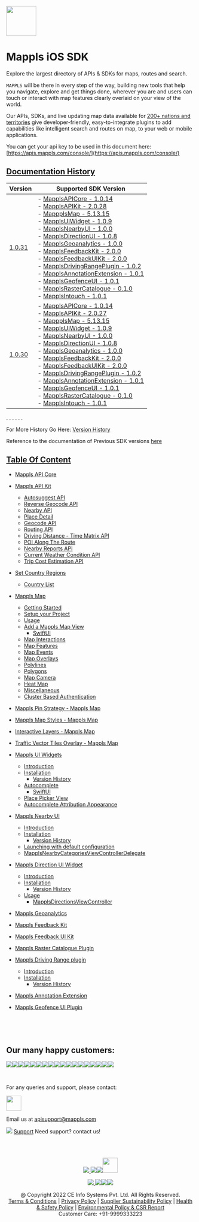 [<img src="https://about.mappls.com/images/mappls-b-logo.svg" height="80"/> </p>](https://www.mapmyindia.com/api)

# Mappls iOS SDK
Explore the largest directory of APIs & SDKs for maps, routes and search.

`MAPPLS` will be there in every step of the way, building new tools that help you navigate, explore and get things done, wherever you are and users can touch or interact with map features clearly overlaid on your view of the world.

Our APIs, SDKs, and live updating map data available for [200+ nations and territories](https://github.com/MapmyIndia/mapmyindia-rest-api/blob/master/docs/countryISO.md) give developer-friendly, easy-to-integrate plugins to add capabilities like intelligent
search and routes on map, to your web or mobile applications.

You can get your api key to be used in this document here: [https://apis.mappls.com/console/](https://apis.mappls.com/console/)

## [Documentation History](#Documentation-History)

| Version | Supported SDK Version |
| ------- | --------------------- |
| [1.0.31](./docs/v1.0.31/README.md) | - [MapplsAPICore - 1.0.14](./docs/v1.0.31/MapplsAPICore.md) <br/> - [MapplsAPIKit - 2.0.28](./docs/v1.0.31/MapplsAPIKit.md) <br/> - [MappplsMap - 5.13.15](./docs/v1.0.31/MapplsMap.md#Vector-iOS-Map) <br/> - [MapplsUIWidget - 1.0.9](./docs/v1.0.31/MapplsUIWidgets.md) <br/> - [MapplsNearbyUI - 1.0.0](./docs/v1.0.31/MapplsNearbyUI.md) <br/> - [MapplsDirectionUI - 1.0.8](./docs/v1.0.31/MapplsDirectionUI.md) <br/> - [MapplsGeoanalytics - 1.0.0](./docs/v1.0.31/MapplsGeoanalytics.md) <br/> - [MapplsFeedbackKit - 2.0.0](./docs/v1.0.31/MapplsFeedbackKit.md) <br/> - [MapplsFeedbackUIKit - 2.0.0](./docs/v1.0.31/MapplsFeedbackUIKit.md) <br/> - [MapplsDrivingRangePlugin - 1.0.2](./docs/v1.0.31/MapplsDrivingRangePlugin.md) <br/> - [MapplsAnnotationExtension - 1.0.1](./docs/v1.0.31/MapplsAnnotationExtension.md) <br/> - [MapplsGeofenceUI - 1.0.1](./docs/v1.0.31/MapplsGeofenceUI.md) <br/> - [MapplsRasterCatalogue - 0.1.0](./docs/v1.0.31/RasterCatalouge.md) <br/> - [MapplsIntouch - 1.0.1](./docs/v1.0.31/MapplsIntouch.md)|
| [1.0.30](./docs/v1.0.30/README.md) | - [MapplsAPICore - 1.0.14](./docs/v1.0.30/MapplsAPICore.md) <br/> - [MapplsAPIKit - 2.0.27](./docs/v1.0.30/MapplsAPIKit.md) <br/> - [MappplsMap - 5.13.15](./docs/v1.0.30/MapplsMap.md#Vector-iOS-Map) <br/> - [MapplsUIWidget - 1.0.9](./docs/v1.0.30/MapplsUIWidgets.md) <br/> - [MapplsNearbyUI - 1.0.0](./docs/v1.0.30/MapplsNearbyUI.md) <br/> - [MapplsDirectionUI - 1.0.8](./docs/v1.0.30/MapplsDirectionUI.md) <br/> - [MapplsGeoanalytics - 1.0.0](./docs/v1.0.30/MapplsGeoanalytics.md) <br/> - [MapplsFeedbackKit - 2.0.0](./docs/v1.0.30/MapplsFeedbackKit.md) <br/> - [MapplsFeedbackUIKit - 2.0.0](./docs/v1.0.30/MapplsFeedbackUIKit.md) <br/> - [MapplsDrivingRangePlugin - 1.0.2](./docs/v1.0.30/MapplsDrivingRangePlugin.md) <br/> - [MapplsAnnotationExtension - 1.0.1](./docs/v1.0.30/MapplsAnnotationExtension.md) <br/> - [MapplsGeofenceUI - 1.0.1](./docs/v1.0.30/MapplsGeofenceUI.md) <br/> - [MapplsRasterCatalogue - 0.1.0](./docs/v1.0.30/RasterCatalouge.md) <br/> - [MapplsIntouch - 1.0.1](./docs/v1.0.30/MapplsIntouch.md)|
. . . . . .

For More History Go Here: [Version History](./Version-History.md)

Reference to the documentation of Previous SDK versions [here](https://github.com/mappls-api/mapmyindia-maps-vectorSDK-iOS)

## [Table Of Content](#Table-Of-Content)
- [Mappls API Core](./docs/v1.0.30/MapplsAPICore.md)[](#Mappls-API-Core)

- [Mappls API Kit](./docs/v1.0.30/MapplsAPIKit.md)
    * [Autosuggest API](./docs/v1.0.30/MapplsAPIKit.md#Autosuggest-API)
    * [Reverse Geocode API](./docs/v1.0.30/MapplsAPIKit.md#Reverse-Geocoding-API)
    * [Nearby API](./docs/v1.0.30/MapplsAPIKit.md#Nearby-API)
    * [Place Detail](./docs/v1.0.30/MapplsAPIKit.md#Place-Detail)
    * [Geocode API](./docs/v1.0.30/MapplsAPIKit.md#Geocoding-API)
    * [Routing API](./docs/v1.0.30/MapplsAPIKit.md#Routing-API)
    * [Driving Distance - Time Matrix API](./docs/v1.0.30/MapplsAPIKit.md#Driving-Distance-Time-Matrix-API)
    * [POI Along The Route](./docs/v1.0.30/MapplsAPIKit.md#POI-Along-The-Route-API)
    * [Nearby Reports API](./docs/v1.0.30/MapplsAPIKit.md#Nearby-Reports-API)
    * [Current Weather Condition API](./docs/v1.0.30/MapplsAPIKit.md#Current-Weather-Condition-API)
    * [Trip Cost Estimation API](./docs/v1.0.30/MapplsAPIKit.md#Trip-Cost-Estimation-API)

- [Set Country Regions](./docs/v1.0.30/Regions.md)
    - [Country List](https://github.com/mappls-api/mapmyindia-rest-api/blob/master/docs/countryISO.md)

- [Mappls Map](./docs/v1.0.30/MapplsMap.md#Vector-iOS-Map)
    * [Getting Started](./docs/v1.0.30/MapplsMap.md#Getting-Started)
    * [Setup your Project](./docs/v1.0.30/MapplsMap.md#Setup-your-Project)
    * [Usage](./docs/v1.0.30/MapplsMap.md#Usage)    
    * [Add a Mappls Map View](./docs/v1.0.30/MapplsMap.md#Add-a-Mappls-Map-View)
        * [SwiftUI](./docs/v1.0.30/MapplsMap.md#SwiftUI)
    * [Map Interactions](./docs/v1.0.30/MapplsMap.md#Map-Interactions)
    * [Map Features](./docs/v1.0.30/MapplsMap.md#Map-Features)
    * [Map Events](./docs/v1.0.30/MapplsMap.md#Map-Events)
    * [Map Overlays](./docs/v1.0.30/MapplsMap.md#Map-Overlays)
    * [Polylines](./docs/v1.0.30/MapplsMap.md#Polylines)
    * [Polygons](./docs/v1.0.30/MapplsMap.md#Polygons)
    * [Map Camera](./docs/v1.0.30/MapplsMap.md#Map-Camera)
    * [Heat Map](./docs/v1.0.30/MapplsHeatMap.md)
    * [Miscellaneous](./docs/v1.0.30/MapplsMap.md#Miscellaneous)
    * [Cluster Based Authentication](./docs/v1.0.30/MapplsMap.md#Cluster-Based-Authentication)

- [Mappls Pin Strategy - Mappls Map](./docs/v1.0.30/MapplsPinStrategy.md)

- [Mappls Map Styles - Mappls Map](./docs/v1.0.30/MapplsMapStyle.md)

- [Interactive Layers - Mappls Map](./docs/v1.0.30/InteractiveLayers.md)

- [Traffic Vector Tiles Overlay - Mappls Map](./docs/v1.0.30/MapplsTrafficVectorTileOverlay.md)

- [Mappls UI Widgets](./docs/v1.0.30/MapplsUIWidgets.md)
    - [Introduction](./docs/v1.0.30/MapplsUIWidgets.md#Introduction)
    - [Installation](./docs/v1.0.30/MapplsUIWidgets.md#Installation)
        - [Version History](./docs/v1.0.30/MapplsUIWidgets.md#Version-History)
    - [Autocomplete](./docs/v1.0.30/MapplsUIWidgets.md#Autocomplete)
        - [SwiftUI](./docs/v1.0.30/MapplsUIWidgets.md#SwiftUI-Full-Screen-Control)
    - [Place Picker View](./docs/v1.0.30/MapplsUIWidgets.md#Place-Picker-View)
    - [Autocomplete Attribution Appearance](./docs/v1.0.30/MapplsUIWidgets.md#Autocomplete-Attribution-Appearance)

- [Mappls Nearby UI](./docs/v1.0.30/MapplsNearbyUI.md)
    - [Introduction](./docs/v1.0.30/MapplsNearbyUI.md#Introduction)
    - [Installation](./docs/v1.0.30/MapplsNearbyUI.md#Installation)
        - [Version History](./docs/v1.0.30/MapplsNearbyUI.md#Version-History)
    - [Launching with default configuration](./docs/v1.0.30/MapplsNearbyUI.md#Launching-with-default-configuration)
    - [MapplsNearbyCategoriesViewControllerDelegate](./docs/v1.0.30/MapplsNearbyUI.md#MapplsNearbyCategoriesViewControllerDelegate)

- [Mappls Direction UI Widget](./docs/v1.0.30/MapplsDirectionUI.md)
    - [Introduction](./docs/v1.0.30/MapplsDirectionUI.md#Introduction)
    - [Installation](./docs/v1.0.30/MapplsDirectionUI.md#Installation)
        - [Version History](./docs/v1.0.30/MapplsDirectionUI.md#Version-History)
    - [Usage](./docs/v1.0.30/MapplsDirectionUI.md#Usage)
        - [MapplsDirectionsViewController](./docs/v1.0.30/MapplsDirectionUI.md#MapplsDirectionsViewController)

- [Mappls Geoanalytics](./docs/v1.0.30/MapplsGeoanalytics.md)

- [Mappls Feedback Kit](./docs/v1.0.30/MapplsFeedbackKit.md)

- [Mappls Feedback UI Kit](./docs/v1.0.30/MapplsFeedbackUIKit.md)

- [Mappls Raster Catalogue Plugin](./docs/v1.0.30/RasterCatalouge.md)

- [Mappls Driving Range plugin](./docs/v1.0.30/MapplsDrivingRangePlugin.md)
  - [Introduction](./docs/v1.0.30/MapplsDrivingRangePlugin.md#Introduction)
  - [Installation](./docs/v1.0.30/MapplsDrivingRangePlugin.md#Installation)
      - [Version History](./docs/v1.0.30/MapplsDrivingRangePlugin.md#Version-History)

- [Mappls Annotation Extension](./docs/v1.0.30/MapplsAnnotationExtension.md)

- [Mappls Geofence UI Plugin](./docs/v1.0.30/MapplsGeofenceUI.md)

<br><br><br>

## Our many happy customers:

![](https://www.mapmyindia.com/api/img/logos1/PhonePe.png)![](https://www.mapmyindia.com/api/img/logos1/Arya-Omnitalk.png)![](https://www.mapmyindia.com/api/img/logos1/delhivery.png)![](https://www.mapmyindia.com/api/img/logos1/hdfc.png)![](https://www.mapmyindia.com/api/img/logos1/TVS.png)![](https://www.mapmyindia.com/api/img/logos1/Paytm.png)![](https://www.mapmyindia.com/api/img/logos1/FastTrackz.png)![](https://www.mapmyindia.com/api/img/logos1/ICICI-Pru.png)![](https://www.mapmyindia.com/api/img/logos1/LeanBox.png)![](https://www.mapmyindia.com/api/img/logos1/MFS.png)![](https://www.mapmyindia.com/api/img/logos1/TTSL.png)![](https://www.mapmyindia.com/api/img/logos1/Novire.png)![](https://www.mapmyindia.com/api/img/logos1/OLX.png)![](https://www.mapmyindia.com/api/img/logos1/sun-telematics.png)![](https://www.mapmyindia.com/api/img/logos1/Sensel.png)![](https://www.mapmyindia.com/api/img/logos1/TATA-MOTORS.png)![](https://www.mapmyindia.com/api/img/logos1/Wipro.png)![](https://www.mapmyindia.com/api/img/logos1/Xamarin.png)

<br>

For any queries and support, please contact:

[<img src="https://about.mappls.com/images/mappls-b-logo.svg" height="40"/> </p>](https://about.mappls.com/api/)

Email us at [apisupport@mappls.com](mailto:apisupport@mappls.com)

![](https://www.mapmyindia.com/api/img/icons/support.png)
[Support](https://about.mappls.com/contact/)
Need support? contact us!

<br></br>

[<p align="center"> <img src="https://www.mapmyindia.com/api/img/icons/stack-overflow.png"/> ](https://stackoverflow.com/questions/tagged/mappls-api)[![](https://www.mapmyindia.com/api/img/icons/blog.png)](https://about.mappls.com/blog/)[![](https://www.mapmyindia.com/api/img/icons/gethub.png)](https://github.com/mappls-api)[<img src="https://mmi-api-team.s3.ap-south-1.amazonaws.com/API-Team/npm-logo.one-third%5B1%5D.png" height="40"/> </p>](https://www.npmjs.com/org/mapmyindia) 

[<p align="center"> <img src="https://www.mapmyindia.com/june-newsletter/icon4.png"/> ](https://www.facebook.com/Mapplsofficial)[![](https://www.mapmyindia.com/june-newsletter/icon2.png)](https://twitter.com/mappls)[![](https://www.mapmyindia.com/newsletter/2017/aug/llinkedin.png)](https://www.linkedin.com/company/mappls/)[![](https://www.mapmyindia.com/june-newsletter/icon3.png)](https://www.youtube.com/channel/UCAWvWsh-dZLLeUU7_J9HiOA)

<div align="center">@ Copyright 2022 CE Info Systems Pvt. Ltd. All Rights Reserved.</div>

<div align="center"> <a href="https://about.mappls.com/api/terms-&-conditions">Terms & Conditions</a> | <a href="https://www.mappls.com/about/privacy-policy">Privacy Policy</a> | <a href="https://www.mappls.com/pdf/mappls-sustainability-policy-healt-labour-rules-supplir-sustainability.pdf">Supplier Sustainability Policy</a> | <a href="https://www.mappls.com/pdf/Health-Safety-Management.pdf">Health & Safety Policy</a> | <a href="https://www.mappls.com/pdf/Environment-Sustainability-Policy-CSR-Report.pdf">Environmental Policy & CSR Report</a>

<div align="center">Customer Care: +91-9999333223</div>
